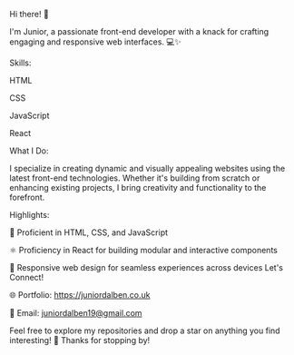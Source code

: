 Hi there! 👋

I'm Junior, a passionate front-end developer with a knack for crafting engaging and responsive web interfaces. 💻✨

Skills:

HTML 

CSS

JavaScript

React


What I Do:

I specialize in creating dynamic and visually appealing websites using the latest front-end technologies. Whether it's building from scratch or enhancing existing projects, I bring creativity and functionality to the forefront.

Highlights:

🚀 Proficient in HTML, CSS, and JavaScript

⚛️ Proficiency in React for building modular and interactive components

📱 Responsive web design for seamless experiences across devices
Let's Connect!

🌐 Portfolio: https://juniordalben.co.uk

📧 Email: juniordalben19@gmail.com


Feel free to explore my repositories and drop a star on anything you find interesting! 🌟 Thanks for stopping by!

